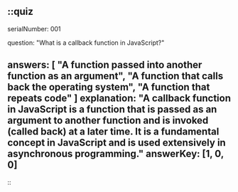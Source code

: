 ::quiz
---

serialNumber: 001

question: "What is a callback function in JavaScript?"

answers: [
  "A function passed into another function as an argument",
  "A function that calls back the operating system",
  "A function that repeats code"
]
explanation: "A callback function in JavaScript is a function that is passed as an argument to another function and is invoked (called back) at a later time. It is a fundamental concept in JavaScript and is used extensively in asynchronous programming."
answerKey: [1, 0, 0]
---
::